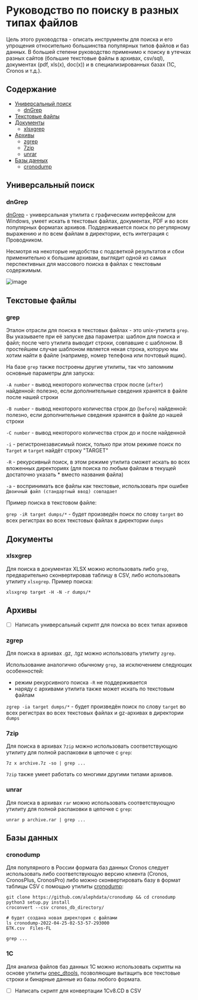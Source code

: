 # Руководство по поиску в разных типах файлов

Цель этого руководства - описать инструменты для поиска и его упрощения относительно большинства популярных типов файлов и баз данных.
В большей степени руководство применимо к поиску в утечках разных сайтов (большие текстовые файлы в архивах, csv/sql), документах (pdf, xls(x), doc(x))
и в специализированных базах (1С, Cronos и т.д.).

## Содержание

- [Универсальный поиск](#универсальный-поиск)
  - [dnGrep](#dngrep)
- [Текстовые файлы](#текстовые-файлы)
- [Документы](#документы)
  - [xlsxgrep](#xlsxgrep)
- [Архивы](#архивы)
  - [zgrep](#zgrep)
  - [7zip](#7zip)
  - [unrar](#unrar)
- [Базы данных](#базы-данных)
  - [cronodump](#cronodump)

## Универсальный поиск

### dnGrep

[dnGrep](http://dngrep.github.io/) - универсальная утилита с графическим интерфейсом для Windows, умеет искать в текстовых файлах, документах,
PDF и во всех популярных форматах архивов. Поддерживается поиск по регулярному выражению и по всем файлам в директории, есть интеграция с Проводником.

Несмотря на некоторые неудобства с подсветкой результатов и сбои применительно к большим архивам, выглядит одной из самых перспективных для массового поиска
в файлах с текстовым содержимым.

![image](https://github.com/dnGrep/dnGrep/wiki/Images/grep-main.png)

## Текстовые файлы

### grep

Эталон отрасли для поиска в текстовых файлах - это unix-утилита `grep`. Вы указываете при её запуске два параметра: шаблон для поиска и файл;
после чего утилита выводит строки, совпавшие с шаблоном. В простейшем случае шаблоном является некая строка, которую мы хотим найти в файле
(например, номер телефона или почтовый ящик).

На базе `grep` также построены другие утилиты, так что запомним основные параметры для запуска:

`-A number` - вывод некоторого количества строк после (`after`) найденной: полезно, если дополнительные сведения хранятся в файле после нашей строки

`-B number` - вывод некоторого количества строк до (`before`) найденной: полезно, если дополнительные сведения хранятся в файле до нашей строки

`-С number` - вывод некоторого количества строк до и после найденной

`-i` - регистронезависимый поиск, только при этом режиме поиск по `Target` и `target` найдёт строку "TARGET"

`-R` - рекурсивный поиск, в этом режиме утилита сможет искать во всех вложенных директориях (для поиска по любым файлам в текущей достаточно указать * вместо названия файла)

`-a` - воспринимать все файлы как текстовые, использовать при ошибке `Двоичный файл (стандартный ввод) совпадает`

Пример поиска в текстовом файле:

`grep -iR target dumps/*` - будет произведён поиск по слову `target` во всех регистрах во всех текстовых файлах в директории `dumps`

## Документы

### xlsxgrep

Для поиска в документах XLSX можно использовать либо `grep`, предварительно сконвертировав таблицу в CSV, либо использовать утилиту
`xlsxgrep`. Пример поиска:

`xlsxgrep target -H -N -r dumps/*`

## Архивы

- [ ] Написать универсальный скрипт для поиска во всех типах архивов

### zgrep

Для поиска в архивах .gz, .tgz можно использовать утилиту `zgrep`.

Использование аналогично обычному `grep`, за исключением следующих особенностей:
- режим рекурсивного поиска `-R` не поддерживается
- наряду с архивами утилита также может искать по текстовым файлам

`zgrep -ia target dumps/*` - будет произведён поиск по слову `target` во всех регистрах во всех текстовых файлах и gz-архивах в директории `dumps`

### 7zip

Для поиска в архивах `7zip` можно использовать соответствующую утилиту для полной распаковки в цепочке с `grep`:

`7z x archive.7z -so | grep ...`

`7zip` также умеет работать со многими другими типами архивов.

### unrar

Для поиска в архивах `rar` можно использовать соответствующую утилиту для полной распаковки в цепочке с `grep`:

`unrar p archive.rar | grep ...`

## Базы данных

### cronodump

Для популярного в России формата баз данных Cronos следует использовать либо соответствующую версию клиента (Cronos, CronosPlus, CronosPro)
либо можно сконвертировать базу в формат таблицы CSV с помощью утилиты [cronodump](https://github.com/alephdata/cronodump):

```
git clone https://github.com/alephdata/cronodump && cd cronodump
python3 setup.py install
croconvert --csv cronos_db_directory/

# будет создана новая директория c файлами
ls cronodump-2022-04-25-02-53-57-293000
БТК.csv  Files-FL

grep ...
```

### 1C

Для анализа файлов баз данных 1C можно использовать скрипты на основе утилиты [onec_dtools](https://github.com/Infactum/onec_dtools),
позволяющие вытащить все текстовые строки и бинарные данные из базы любого формата.

- [ ] Написать скрипт для конвертации 1Cv8.CD в CSV
